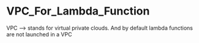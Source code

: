 # VPC_For_Lambda_Function
VPC --> stands for virtual private clouds. And by default lambda functions are not launched in a VPC

